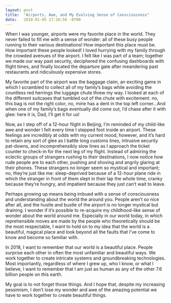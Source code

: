 ```yaml
---
layout: post
title:  "Airports, Awe, and My Evolving Sense of Consciousness"
date:   2018-01-05 17:16:56 -0700
---
```


When I was younger, airports were my favorite place in the world. They never failed to fill me with a sense of wonder: all of these busy people running to their various destinations! How important this place must be. How important these people looked! I loved hurrying with my family through the crowded avenues of the airport. I felt like I was part of a team; together we made our way past security, deciphered the confusing dashboards with flight times, and finally located the departure gate after meandering past restaurants and ridiculously expensive stores.

My favorite part of the airport was the baggage claim, an exciting game in which I scrambled to collect all of my family’s bags while avoiding the countless red herrings the luggage chute threw my way. I looked at each of the different suitcases that tumbled out of the chute with excitement: no, this bag is not the right color, no, mine has a dent in the top left corner…And when one of my family’s bags eventually did come out, I’d chase after it with glee: here it is, Dad, I’ll get it for us!

Now, as I step off of a 12-hour flight in Beijing, I’m reminded of my child-like awe and wonder I felt every time I stepped foot inside an airport. These feelings are incredibly at odds with my current mood, however, and it’s hard to retain any sort of glee as I battle long customs lines, intrusive security pat-downs, and incomprehensibly slow lines as I approach the ticket counter to check-in for the next leg of my flight. Instead of admiring the eclectic groups of strangers rushing to their destinations, I now notice how rude people are to each other, pushing and shoving and angrily glaring at their phones. These strangers no longer seem so mystical and important; no, they’re just like me: sleep-deprived because of a 12-hour plane ride in which the stranger in front of them slept in their lap the whole time, cranky because they’re hungry, and impatient because they just can’t wait to leave.

Perhaps growing up means being imbued with a sense of consciousness and understanding about the world the around you. People aren’t so nice after all, and the hustle and bustle of the airport is no longer mystical but draining. I wonder if it’s possible to re-acquire my childhood-like sense of wonder about the world around me. Especially in our world today, in which reprehensible moves are made by the people who theoretically should be the most respectable, I want to hold on to my idea that the world is a beautiful, magical place and look beyond all the faults that I’ve come to know and become so familiar with.

In 2018, I want to remember that our world is a beautiful place. People surprise each other in often the most unfamiliar and beautiful ways. We work together to create intricate systems and groundbreaking technologies. Most importantly, regardless of where I grew up, who I know, or what I believe, I want to remember that I am just as human as any of the other 7.6 billion people on this earth.

My goal is to not forget those things. And I hope that, despite my increasing pessimism, I don’t lose my wonder and awe of the amazing potential we have to work together to create beautiful things.